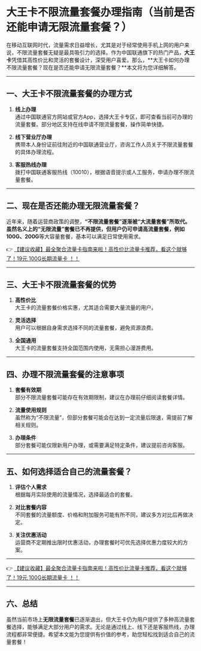 # 大王卡不限流量套餐办理指南（当前是否还能申请无限流量套餐？）

在移动互联网时代，流量需求日益增长，尤其是对于经常使用手机上网的用户来说，不限流量套餐无疑是最具吸引力的选择。作为中国联通旗下的热门产品，**大王卡**凭借其高性价比和灵活的套餐设计，深受用户喜爱。那么，**大王卡如何办理不限流量套餐？现在是否还能申请无限流量套餐？**本文将为您详细解答。

---

## 一、大王卡不限流量套餐的办理方式

1. **线上办理**  
   通过中国联通官方网站或官方App，选择大王卡专区，即可查看当前可办理的流量套餐。部分地区支持在线申请不限流量套餐，操作简单快捷。

2. **线下营业厅办理**  
   携带本人身份证前往附近的中国联通营业厅，咨询工作人员关于不限流量套餐的具体办理流程。

3. **客服热线办理**  
   拨打中国联通客服热线（10010），根据语音提示或人工服务，申请办理不限流量套餐。

---

## 二、现在是否还能办理无限流量套餐？

近年来，随着运营商政策的调整，**“不限流量套餐”**逐渐被**“大流量套餐”**所取代。虽然名义上的“无限流量”套餐已不再提供，但用户仍可申请高流量套餐，例如**100G、200G**等大容量套餐，基本可以满足日常使用需求。

👉 [【建议收藏】最全聚合流量卡指南来啦！高性价比流量卡推荐，看这个就够了！19元 100G长期流量卡 ！！](https://bit.ly/Liuliangka)

---

## 三、大王卡不限流量套餐的优势

1. **高性价比**  
   大王卡的流量套餐价格实惠，尤其适合需要大量流量的用户。

2. **灵活选择**  
   用户可以根据自身需求选择不同的流量套餐，避免资源浪费。

3. **全国通用**  
   大王卡的流量套餐支持全国范围内使用，无需担心漫游费用。

---

## 四、办理不限流量套餐的注意事项

1. **套餐有效期**  
   部分不限流量套餐可能存在有效期限制，建议在办理前仔细阅读套餐详情。

2. **流量使用规则**  
   虽然称为“不限流量”，但部分套餐可能会在达到一定流量后限速，需提前了解相关规则。

3. **办理条件**  
   部分套餐可能仅限新用户办理，或需要满足特定条件，建议提前咨询客服。

---

## 五、如何选择适合自己的流量套餐？

1. **评估个人需求**  
   根据每月实际使用的流量情况，选择最适合的套餐。

2. **对比套餐内容**  
   不同套餐的流量额度、价格和附加服务可能有所不同，建议多方对比后再做决定。

3. **关注优惠活动**  
   运营商不定期推出限时优惠活动，办理套餐时可优先选择优惠力度较大的方案。

---

👉 [【建议收藏】最全聚合流量卡指南来啦！高性价比流量卡推荐，看这个就够了！19元 100G长期流量卡 ！！](https://bit.ly/Liuliangka)

---

## 六、总结

虽然当前市场上**无限流量套餐**已逐渐退出，但大王卡仍为用户提供了多种高流量套餐选择，能够满足大部分用户的需求。无论是通过线上、线下还是客服热线，办理流程都非常便捷。希望本文能为您提供有价值的参考，助您轻松找到适合自己的流量套餐！